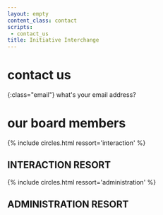 ```yaml
---
layout: empty
content_class: contact
scripts:
 - contact_us
title: Initiative Interchange
---
```


# contact us

{:class="email"}
what's your email address?

# our board members

<div id="interaction-circles">
{% include circles.html ressort='interaction' %}
</div>

## INTERACTION RESORT

<div id="administration-circles">
{% include circles.html ressort='administration' %}
</div>

## ADMINISTRATION RESORT